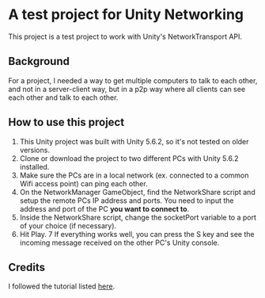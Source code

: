# A test project for Unity Networking
This project is a test project to work with Unity's NetworkTransport API.

## Background
For a project, I needed a way to get multiple computers to talk to each other, and not in a server-client way, but in a p2p way where all clients can see each other and talk to each other.

## How to use this project
1. This Unity project was built with Unity 5.6.2, so it's not tested on older versions.
2. Clone or download the project to two different PCs with Unity 5.6.2 installed.
3. Make sure the PCs are in a local network (ex. connected to a common Wifi access point) can ping each other.
4. On the NetworkManager GameObject, find the NetworkShare script and setup the remote PCs IP address and ports. You need to input the address and port of the PC __you want to connect to__.
5. Inside the NetworkShare script, change the socketPort variable to a port of your choice (if necessary).
6. Hit Play.
7 If everything works well, you can press the S key and see the incoming message received on the other PC's Unity console.

## Credits
I followed the tutorial listed [here](http://www.robotmonkeybrain.com/good-enough-guide-to-unitys-unet-transport-layer-llapi/).
